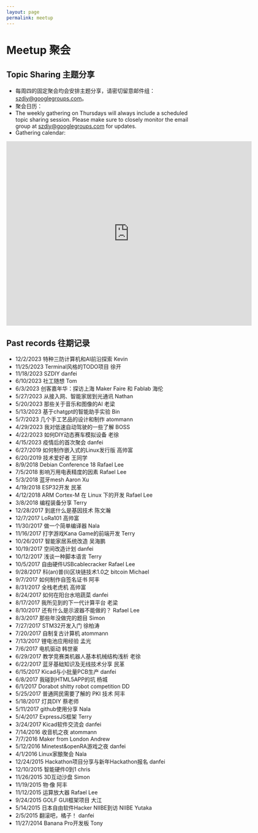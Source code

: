 ```yaml
---
layout: page
permalink: meetup
---
```


# Meetup 聚会


## Topic Sharing 主题分享

- 每周四的固定聚会均会安排主题分享，请密切留意邮件组：[szdiy@googlegroups.com](https://groups.google.com/g/szdiy)。
- 聚会日历：
- The weekly gathering on Thursdays will always include a scheduled topic sharing session. Please make sure to closely monitor the email group at szdiy@googlegroups.com for updates.
- Gathering calendar:

<iframe src="https://calendar.google.com/calendar/embed?src=1b1dd602b762014abe5ac8f1b8795549285a97dd8ef19c2358958a6adcfb8df5%40group.calendar.google.com&ctz=Asia%2FShanghai" style="border: 0" width="640" height="480" frameborder="0" scrolling="no"></iframe>

## Past records 往期记录

* 12/2/2023	特种三防计算机和AI前沿探索	Kevin
* 11/25/2023	Terminal风格的TODO项目	徐开
* 11/18/2023	SZDIY	danfei
* 6/10/2023	社工随想	Tom
* 6/3/2023	创客嘉年华：探访上海 Maker Faire 和 Fablab	海伦
* 5/27/2023	从接入网、智能家居到光通讯	Nathan
* 5/20/2023	那些关于音乐和图像的AI	老梁
* 5/13/2023	基于chatgpt的智能助手实验	Bin
* 5/7/2023	几个手工艺品的设计和制作	atommann
* 4/29/2023	我对低速自动驾驶的一些了解	BOSS
* 4/22/2023	如何DIY动态赛车模拟设备	老徐
* 4/15/2023	疫情后的首次聚会	danfei
* 6/27/2019	如何制作嵌入式的Linux发行版	高帅富
* 6/20/2019	技术爱好者	王同学
* 8/9/2018	Debian Conference 18	Rafael Lee
* 7/5/2018	影响万用电表精度的因素	Rafael Lee
* 5/3/2018	蓝牙mesh	Aaron Xu
* 4/19/2018	ESP32开发	民革
* 4/12/2018	ARM Cortex-M 在 Linux 下的开发	Rafael Lee
* 3/8/2018	编程装备分享	Terry
* 12/28/2017	到底什么是基因技术	陈文瀚
* 12/7/2017	LoRa101	高帅富
* 11/30/2017	做一个简单编译器	Nala
* 11/16/2017	打字游戏Kana Game的前端开发	Terry
* 10/26/2017	智能家居系统改造	吴海鹏
* 10/19/2017	空间改造计划	danfei
* 10/12/2017	浅谈一种脚本语言	Terry
* 10/5/2017	自由硬件USBcablecracker	Rafael Lee
* 9/28/2017	科(an)普(li)区块链技术1.0之 bitcoin	Michael
* 9/7/2017	如何制作自签名证书	阿丰
* 8/31/2017	全栈老虎机	高帅富
* 8/24/2017	如何在阳台水培蔬菜	danfei
* 8/17/2017	我所见到的下一代计算平台	老梁
* 8/10/2017	还有什么是示波器不能做的？	Rafael Lee
* 8/3/2017	那些年没做完的题目	Simon
* 7/27/2017	STM32开发入门	徐柏涛
* 7/20/2017	自制复古计算机	atommann
* 7/13/2017	锂电池应用经验	孟光
* 7/6/2017	电机驱动	韩世豪
* 6/29/2017	教学竞赛类机器人基本机械结构浅析	老徐
* 6/22/2017	蓝牙基础知识及无线技术分享	民革
* 6/15/2017	Kicad与小批量PCB生产	danfei
* 6/8/2017	我碰到HTML5APP的坑	杨城
* 6/1/2017	Dorabot shitty robot competition	DD
* 5/25/2017	普通网民需要了解的 PKI 技术	阿丰
* 5/18/2017	灯具DIY	蔡老师
* 5/11/2017	github使用分享	Nala
* 5/4/2017	ExpressJS框架	Terry
* 3/24/2017	Kicad软件交流会	danfei
* 7/14/2016	收音机之夜	atommann
* 7/7/2016	Maker from London	Andrew
* 5/12/2016	Minetest&openRA游戏之夜	danfei
* 4/1/2016	Linux家酿聚会	Nala
* 12/24/2015	Hackathon项目分享与新年Hackathon报名	danfei
* 12/10/2015	智能硬件0到1	chris
* 11/26/2015	3D互动沙盘	Simon
* 11/19/2015	物·像	阿丰
* 11/12/2015	运算放大器	Rafael Lee
* 9/24/2015	GOLF GUI框架项目	大江
* 5/14/2015	日本自由软件Hacker NIIBE到访	NIIBE Yutaka
* 2/5/2015	翻滚吧，橘子！	danfei
* 11/27/2014	Banana Pro开发板	Tony
